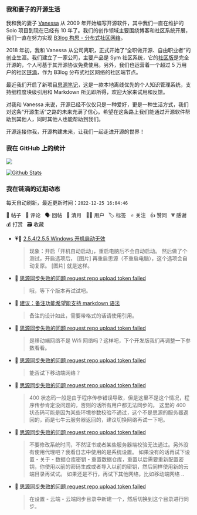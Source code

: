 ### 我和妻子的开源生活

我和我的妻子 [Vanessa](https://github.com/Vanessa219) 从 2009 年开始编写开源软件，其中我们一直在维护的 Solo 项目到现在已经有 10 年了。我们的创作领域主要围绕博客和社区系统开展，我们一直在努力实现 [B3log 构思 - 分布式社区网络](https://ld246.com/article/1546941897596)。

2018 年初，我和 Vanessa 从公司离职，正式开始了“全职做开源、自由职业者”的创业生涯。我们建立了一家公司，主要产品是 Sym 社区系统，它的[社区版](https://github.com/88250/symphony)是完全开源的，个人可基于其开源协议免费使用。另外，我们也运营着一个超过 5 万用户的社区[链滴](https://ld246.com)，作为 B3log 分布式社区网络的社区端节点。

最近我们开启了新项目[思源笔记](https://github.com/siyuan-note/siyuan)，这是一款本地离线优先的个人知识管理系统，支持细粒度块级引用和 Markdown 所见即所得，欢迎大家来试用和反馈。

对我和 Vanessa 来说，开源已经不仅仅只是一种爱好，更是一种生活方式，我们对这条“开源生活”之路的未来充满了信心。希望在这条路上我们能通过开源软件帮助到其他人，同时其他人也能帮助到我们。

开源连接你我，开源构建未来，让我们一起走进开源的世界！

### 我在 GitHub 上的统计

<a title="Hits" target="_blank" href="https://github.com/88250/88250"><img src="https://hits.b3log.org/88250/88250.svg"></a>

[![Github Stats](https://github-readme-stats.vercel.app/api?username=88250&theme=tokyonight&show_icons=true)](https://github.com/88250)

<!--events start -->

### 我在链滴的近期动态

每天自动刷新，最近更新时间：`2022-12-25 16:04:46`

📝 帖子 &nbsp; 💬 评论 &nbsp; 🗣 回帖 &nbsp; 🌙 清月 &nbsp; 👨‍💻 用户 &nbsp; 🏷️ 标签 &nbsp; ⭐️ 关注 &nbsp; 👍 赞同 &nbsp; 💗 感谢 &nbsp; 💰 打赏 &nbsp; 🗃 收藏

* 💗📝 [2.5.4/2.5.5 Windows 开机启动无效](https://ld246.com/article/1671860767260)

  > 现象：开启「开机自动启动」，重启电脑后不会自动启动。 然后做了个测试，开启选项后， [图片] 再重启思源（不重启电脑），这个选项会自动复原。 [图片] 就是这样。
* 💬 [思源同步失败的问题 request repo upload token failed](https://ld246.com/article/1671854004030/comment/1671878101521#comments)

  > 哦，等下个版本再试试吧。
* 💬 [建议：备注功能希望能支持 markdown 语法](https://ld246.com/article/1671872783092/comment/1671877716609#comments)

  > 备注的设计如此，需要带格式的话请使用引用。
* 💬 [思源同步失败的问题 request repo upload token failed](https://ld246.com/article/1671854004030/comment/1671877611797#comments)

  > 是移动端网络不是 Wifi 网络吗？这样吧，下个开发版我们再调整一下参数看看。
* 💬 [思源同步失败的问题 request repo upload token failed](https://ld246.com/article/1671854004030/comment/1671875920918#comments)

  > 能否试下移动端网络？
* 💬 [思源同步失败的问题 request repo upload token failed](https://ld246.com/article/1671854004030/comment/1671875608759#comments)

  > 400 状态码一般是由于程序传参错误导致，但是这里不是这个情况，程序传参肯定没问题的，否则的话所有用户都无法同步的。 这里的 400 状态码可能是因为某些环境参数校验不通过，这个不是思源的服务器返回的，而是七牛云服务器返回的，建议切换网络再试一下吧。
* 💬 [思源同步失败的问题 request repo upload token failed](https://ld246.com/article/1671854004030/comment/1671875195634#comments)

  > 不要修改系统时间，不然证书或者某些服务器端校验无法通过。另外没有使用代理吧？我看日志中使用的是系统设置。 如果没有的话再试下设置 - 关于 - 数据仓库密钥 - 重置数据仓库，重置以后需要重新配置密钥，你使用以前的密码生成或者导入以前的密钥，然后同样使用新的云端目录再试试。 如果还是不行，再试下其他网络，比如移动端网络 ..
* 💬 [思源同步失败的问题 request repo upload token failed](https://ld246.com/article/1671854004030/comment/1671874816618#comments)

  > 在设置 - 云端 - 云端同步目录中新建一个，然后切换到这个目录进行同步。


<!--events end -->
